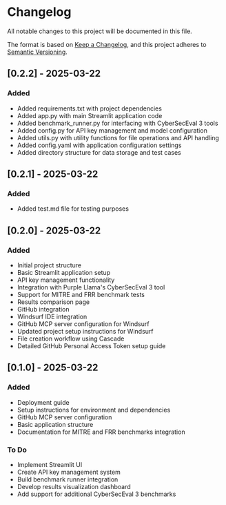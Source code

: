 # Changelog

All notable changes to this project will be documented in this file.

The format is based on [Keep a Changelog](https://keepachangelog.com/en/1.0.0/),
and this project adheres to [Semantic Versioning](https://semver.org/spec/v2.0.0.html).

## [0.2.2] - 2025-03-22

### Added
- Added requirements.txt with project dependencies
- Added app.py with main Streamlit application code
- Added benchmark_runner.py for interfacing with CyberSecEval 3 tools
- Added config.py for API key management and model configuration
- Added utils.py with utility functions for file operations and API handling
- Added config.yaml with application configuration settings
- Added directory structure for data storage and test cases

## [0.2.1] - 2025-03-22

### Added
- Added test.md file for testing purposes

## [0.2.0] - 2025-03-22

### Added
- Initial project structure
- Basic Streamlit application setup
- API key management functionality
- Integration with Purple Llama's CyberSecEval 3 tool
- Support for MITRE and FRR benchmark tests
- Results comparison page
- GitHub integration
- Windsurf IDE integration
- GitHub MCP server configuration for Windsurf
- Updated project setup instructions for Windsurf
- File creation workflow using Cascade
- Detailed GitHub Personal Access Token setup guide

## [0.1.0] - 2025-03-22
### Added
- Deployment guide
- Setup instructions for environment and dependencies
- GitHub MCP server configuration
- Basic application structure
- Documentation for MITRE and FRR benchmarks integration

### To Do
- Implement Streamlit UI
- Create API key management system
- Build benchmark runner integration
- Develop results visualization dashboard
- Add support for additional CyberSecEval 3 benchmarks
